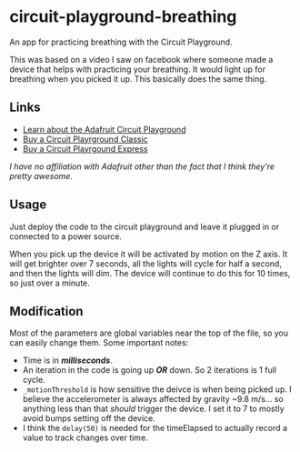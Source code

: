 # circuit-playground-breathing

An app for practicing breathing with the Circuit Playground.

This was based on a video I saw on facebook where someone made a device that helps with practicing your breathing.  It would light up for breathing when you picked it up.  This basically does the same thing.

## Links

- [Learn about the Adafruit Circuit Playground](https://learn.adafruit.com/circuit-playground-lesson-number-0/neopixels#circuit-playground-library)
- [Buy a Circuit Playrground Classic](https://www.adafruit.com/product/3000)
- [Buy a Circuit Playrgound Express](https://www.adafruit.com/product/3333)

*I have no affiliation with Adafruit other than the fact that I think they're pretty awesome.*

## Usage
Just deploy the code to the circuit playground and leave it plugged in or connected to a power source.

When you pick up the device it will be activated by motion on the Z axis.  It will get brighter over 7 seconds, all the lights will cycle for half a second, and then the lights will dim.  The device will continue to do this for 10 times, so just over a minute.

## Modification

Most of the parameters are global variables near the top of the file, so you can easily change them.  Some important notes:

- Time is in ***milliseconds***.
- An iteration in the code is going up ***OR*** down.  So 2 iterations is 1 full cycle.
- `_motionThreshold` is how sensitive the deivce is when being picked up.  I believe the accelerometer is always affected by gravity ~9.8 m/s... so anything less than that *should* trigger the device.  I set it to 7 to mostly avoid bumps setting off the device.
- I think the `delay(50)` is needed for the timeElapsed to actually record a value to track changes over time.
